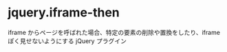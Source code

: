 jquery.iframe-then
==================

iframe からページを呼ばれた場合、特定の要素の削除や置換をしたり、iframe ぽく見せないようにする jQuery プラグイン
